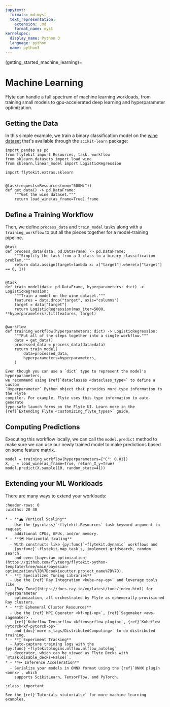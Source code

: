 ```yaml
---
jupytext:
  formats: md:myst
  text_representation:
    extension: .md
    format_name: myst
kernelspec:
  display_name: Python 3
  language: python
  name: python3
---
```


(getting_started_machine_learning)=

# Machine Learning

Flyte can handle a full spectrum of machine learning workloads, from
training small models to gpu-accelerated deep learning and hyperparameter
optimization.

## Getting the Data

In this simple example, we train a binary classification model on the
[wine dataset](https://scikit-learn.org/stable/datasets/toy_dataset.html#wine-dataset)
that's available through the `scikit-learn` package:

```{code-cell} ipython3
import pandas as pd
from flytekit import Resources, task, workflow
from sklearn.datasets import load_wine
from sklearn.linear_model import LogisticRegression

import flytekit.extras.sklearn


@task(requests=Resources(mem="500Mi"))
def get_data() -> pd.DataFrame:
    """Get the wine dataset."""
    return load_wine(as_frame=True).frame
```

## Define a Training Workflow

Then, we define `process_data` and `train_model` tasks along with a
`training_workflow` to put all the pieces together for a model-training
pipeline.

```{code-cell} ipython3
@task
def process_data(data: pd.DataFrame) -> pd.DataFrame:
    """Simplify the task from a 3-class to a binary classification problem."""
    return data.assign(target=lambda x: x["target"].where(x["target"] == 0, 1))


@task
def train_model(data: pd.DataFrame, hyperparameters: dict) -> LogisticRegression:
    """Train a model on the wine dataset."""
    features = data.drop("target", axis="columns")
    target = data["target"]
    return LogisticRegression(max_iter=5000, **hyperparameters).fit(features, target)


@workflow
def training_workflow(hyperparameters: dict) -> LogisticRegression:
    """Put all of the steps together into a single workflow."""
    data = get_data()
    processed_data = process_data(data=data)
    return train_model(
        data=processed_data,
        hyperparameters=hyperparameters,
    )

```

```{important}
Even though you can use a `dict` type to represent the model's hyperparameters,
we recommend using {ref}`dataclasses <dataclass_type>` to define a custom
`Hyperparameter` Python object that provides more type information to the Flyte
compiler. For example, Flyte uses this type information to auto-generate
type-safe launch forms on the Flyte UI. Learn more in the
{ref}`Extending Flyte <customizing_flyte_types>` guide.
```

## Computing Predictions

Executing this workflow locally, we can call the `model.predict` method to make
sure we can use our newly trained model to make predictions based on some
feature matrix.

```{code-cell} ipython3
model = training_workflow(hyperparameters={"C": 0.01})
X, _ = load_wine(as_frame=True, return_X_y=True)
model.predict(X.sample(10, random_state=41))
```

## Extending your ML Workloads

There are many ways to extend your workloads:

```{list-table}
:header-rows: 0
:widths: 20 30

* - **🏔 Vertical Scaling**
  - Use the {py:class}`~flytekit.Resources` task keyword argument to request
    additional CPUs, GPUs, and/or memory.
* - **🗺 Horizontal Scaling**
  - With constructs like {py:func}`~flytekit.dynamic` workflows and
    {py:func}`~flytekit.map_task`s, implement gridsearch, random search,
    and even [bayesian optimization](https://github.com/flyteorg/flytekit-python-template/tree/main/bayesian-optimization/%7B%7Bcookiecutter.project_name%7D%7D).
* - **🔧 Specialized Tuning Libraries**
  - Use the {ref}`Ray Integration <kube-ray-op>` and leverage tools like
    [Ray Tune](https://docs.ray.io/en/latest/tune/index.html) for hyperparameter
    optimization, all orchestrated by Flyte as ephemerally-provisioned Ray clusters.
* - **📦 Ephemeral Cluster Resources**
  - Use the {ref}`MPI Operator <kf-mpi-op>`, {ref}`Sagemaker <aws-sagemaker>`,
    {ref}`Kubeflow Tensorflow <kftensorflow-plugin>`, {ref}`Kubeflow Pytorch<kf-pytorch-op>`
    and {doc}`more <_tags/DistributedComputing>` to do distributed training.
* - **🔎 Experiment Tracking**
  - Auto-capture training logs with the {py:func}`~flytekitplugins.mlflow.mlflow_autolog`
    decorator, which can be viewed as Flyte Decks with `@task(disable_decks=False)`.
* - **⏩ Inference Acceleration**
  - Serialize your models in ONNX format using the {ref}`ONNX plugin <onnx>`, which
    supports ScikitLearn, TensorFlow, and PyTorch.
```


```{admonition} Learn More
:class: important

See the {ref}`Tutorials <tutorials>` for more machine learning examples.
```
